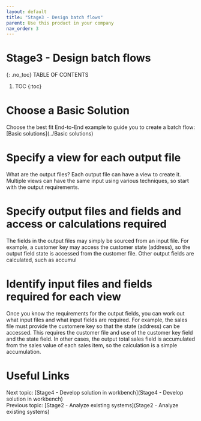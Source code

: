 ```yaml
---
layout: default
title: "Stage3 - Design batch flows"
parent: Use this product in your company
nav_order: 3
---
```


# Stage3 - Design batch flows
{: .no_toc}
TABLE OF CONTENTS 
1. TOC
{:toc}  


# Choose a Basic Solution 
Choose the best fit End-to-End example to guide you to create a batch flow:  
[Basic solutions](../Basic solutions)

# Specify a view for each output file
What are the output files?  Each output file can have a view to create it.
Multiple views can have the same input using various techniques, so start with the output requirements.

# Specify output files and fields and access or calculations required
The fields in the output files may simply be sourced from an input file.  For example, a customer key may access the customer state (address), so the output field state is accessed from the customer file.
Other output fields are calculated, such as accumul

# Identify input files and fields required for each view
Once you know the requirements for the output fields, you can work out what input files and what input fields are required.
For example, the sales file must provide the customere key so that the state (address) can be accessed.  This requires the customer file and use of the customer key field and the state field.
In other cases, the output total sales field is accumulated from the sales value of each sales item, so the calculation is a simple accumulation.

# Useful Links
Next topic: [Stage4 - Develop solution in workbench](Stage4 - Develop solution in workbench)  
Previous topic: [Stage2 - Analyze existing systems](Stage2 - Analyze existing systems)  

